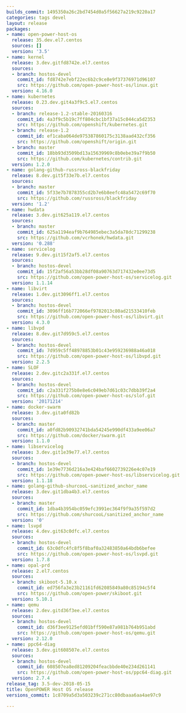 ```yaml
---
builds_commit: 1495350a26c2bd7454d0a5f56627a219c9220a17
categories: tags devel
layout: release
packages:
- name: open-power-host-os
  release: 35.dev.el7.centos
  sources: []
  version: '3.5'
- name: kernel
  release: 3.dev.gitfd8742e.el7.centos
  sources:
  - branch: hostos-devel
    commit_id: fd8742e7ebf22ec6b2c9ce8e9f37376971d96107
    src: https://github.com/open-power-host-os/linux.git
  version: 4.16.0
- name: kubernetes
  release: 0.23.dev.git4a3f9c5.el7.centos
  sources:
  - branch: release-1.2-stable-20160316
    commit_id: 4a3f9c5b19c7ff804cbc1bf37a15c044ca5d2353
    src: https://github.com/openshift/kubernetes.git
  - branch: release-1.2
    commit_id: ef1caba064de975387860175c3138aad432cf356
    src: https://github.com/openshift/origin.git
  - branch: master
    commit_id: 18bb93d3509bd13a15639969c8b0ebe39a7f9b50
    src: https://github.com/kubernetes/contrib.git
  version: 1.2.0
- name: golang-github-russross-blackfriday
  release: 8.dev.git5f33e7b.el7.centos
  sources:
  - branch: master
    commit_id: 5f33e7b7878355cd2b7e6b8eefc48a5472c69f70
    src: https://github.com/russross/blackfriday
  version: '1.2'
- name: hwdata
  release: 3.dev.git625a119.el7.centos
  sources:
  - branch: master
    commit_id: 625a1194eaf9b764985ebec3a5da78dc71299238
    src: https://github.com/vcrhonek/hwdata.git
  version: '0.288'
- name: servicelog
  release: 9.dev.git15f2af5.el7.centos
  sources:
  - branch: hostos-devel
    commit_id: 15f2af56a53bb28df08a90763d717432e0ee73d5
    src: https://github.com/open-power-host-os/servicelog.git
  version: 1.1.14
- name: libvirt
  release: 1.dev.git3096ff1.el7.centos
  sources:
  - branch: hostos-devel
    commit_id: 3096ff16b772066ef9782013c80ad21533410feb
    src: https://github.com/open-power-host-os/libvirt.git
  version: 4.3.0
- name: libvpd
  release: 8.dev.git7d959c5.el7.centos
  sources:
  - branch: hostos-devel
    commit_id: 7d959c5ff48978853b01c43e959236988a46a018
    src: https://github.com/open-power-host-os/libvpd.git
  version: 2.2.5
- name: SLOF
  release: 2.dev.gitc2a331f.el7.centos
  sources:
  - branch: hostos-devel
    commit_id: c2a331f275b8e8e6c049eb7d61c03c7dbb39f2a4
    src: https://github.com/open-power-host-os/slof.git
  version: '20171214'
- name: docker-swarm
  release: 3.dev.gita0fd82b
  sources:
  - branch: master
    commit_id: a0fd82b90932741bda54245e990df433a9ee06a7
    src: https://github.com/docker/swarm.git
  version: 1.1.0
- name: libservicelog
  release: 3.dev.git1e39e77.el7.centos
  sources:
  - branch: hostos-devel
    commit_id: 1e39e7736d216a3e424baf6602739226e4c07e19
    src: https://github.com/open-power-host-os/libservicelog.git
  version: 1.1.18
- name: golang-github-shurcooL-sanitized_anchor_name
  release: 3.dev.git1dba4b3.el7.centos
  sources:
  - branch: master
    commit_id: 1dba4b3954bc059efc3991ec364f9f9a35f597d2
    src: https://github.com/shurcooL/sanitized_anchor_name
  version: '0'
- name: lsvpd
  release: 4.dev.git63c0dfc.el7.centos
  sources:
  - branch: hostos-devel
    commit_id: 63c0dfc4fc8f5f8baf0a32483850a64bdb6befee
    src: https://github.com/open-power-host-os/lsvpd.git
  version: 1.7.8
- name: opal-prd
  release: 2.el7.centos
  sources:
  - branch: skiboot-5.10.x
    commit_id: ed756fa3e23b21161fd62085849a80c85194c5f4
    src: https://github.com/open-power/skiboot.git
  version: 5.10.1
- name: qemu
  release: 2.dev.gitd36f3ee.el7.centos
  sources:
  - branch: hostos-devel
    commit_id: d36f3ee9125efd01bff590e87a981b764b951abd
    src: https://github.com/open-power-host-os/qemu.git
  version: 2.12.0
- name: ppc64-diag
  release: 3.dev.git608507e.el7.centos
  sources:
  - branch: hostos-devel
    commit_id: 608507ea8ed81209204feacbbde40e234d261141
    src: https://github.com/open-power-host-os/ppc64-diag.git
  version: 2.7.4
release_tag: 3.5-dev-2018-05-15
title: OpenPOWER Host OS release
versions_commit: 1c8709a5d3a503239c271cc80dbaaa6aa4ae97c9

---
```

